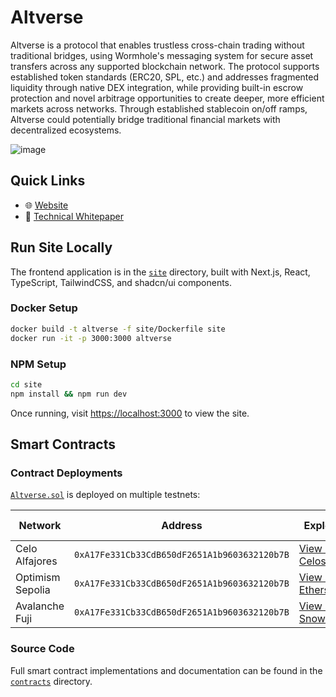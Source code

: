 # Altverse

Altverse is a protocol that enables trustless cross-chain trading without traditional bridges, using Wormhole's messaging system for secure asset transfers across any supported blockchain network. The protocol supports established token standards (ERC20, SPL, etc.) and addresses fragmented liquidity through native DEX integration, while providing built-in escrow protection and novel arbitrage opportunities to create deeper, more efficient markets across networks. Through established stablecoin on/off ramps, Altverse could potentially bridge traditional financial markets with decentralized ecosystems.

![image](https://github.com/user-attachments/assets/9c93584a-d112-4632-81d8-b8959e5b4674)

## Quick Links
- 🌐 [Website](https://altverse.link)
- 📄 [Technical Whitepaper](https://altverse.link/whitepaper.pdf)

## Run Site Locally
The frontend application is in the [`site`](./site) directory, built with Next.js, React, TypeScript, TailwindCSS, and shadcn/ui components.

### Docker Setup
```bash
docker build -t altverse -f site/Dockerfile site
docker run -it -p 3000:3000 altverse
```

### NPM Setup
```bash
cd site
npm install && npm run dev
```

Once running, visit [https://localhost:3000](https://localhost:3000) to view the site.

## Smart Contracts

### Contract Deployments
[`Altverse.sol`](./contracts/Altverse.sol) is deployed on multiple testnets:

| Network | Address | Explorer | Contract Verification |
|---------|---------|----------|----------|
| Celo Alfajores | `0xA17Fe331Cb33CdB650dF2651A1b9603632120b7B` | [View on Celoscan](https://alfajores.celoscan.io/address/0xA17Fe331Cb33CdB650dF2651A1b9603632120b7B) | [Celoscan Verification](https://sepolia-optimism.etherscan.io/address/0xA17Fe331Cb33CdB650dF2651A1b9603632120b7B#code) |
| Optimism Sepolia | `0xA17Fe331Cb33CdB650dF2651A1b9603632120b7B` | [View on Etherscan](https://sepolia-optimism.etherscan.io/address/0xA17Fe331Cb33CdB650dF2651A1b9603632120b7B) | [Etherscan Verification](https://sepolia-optimism.etherscan.io/address/0xA17Fe331Cb33CdB650dF2651A1b9603632120b7B) |
| Avalanche Fuji | `0xA17Fe331Cb33CdB650dF2651A1b9603632120b7B` | [View on Snowtrace](https://testnet.snowtrace.io/address/0xA17Fe331Cb33CdB650dF2651A1b9603632120b7B) |

### Source Code
Full smart contract implementations and documentation can be found in the [`contracts`](./contracts) directory.

